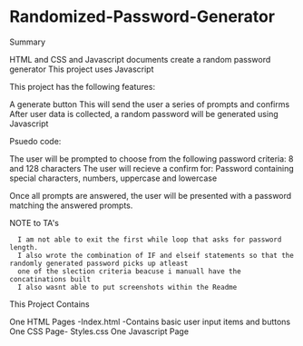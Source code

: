 # Randomized-Password-Generator

Summary

 HTML and CSS and Javascript documents create a random password generator
 This project uses Javascript

This project has the following features:

   A generate button
   This will send the user a series of prompts and confirms
   After user data is collected, a random password will be generated using Javascript
   
Psuedo code:


   The user will be prompted to choose from the following password criteria: 8 and 128 characters
   The user will recieve a confirm for:
   Password containing special characters, numbers, uppercase and lowercase  
             
   Once all prompts are answered, the user will be presented with a password matching the answered prompts. 
    
    
   NOTE to TA's
      
      
      I am not able to exit the first while loop that asks for password length.
      I also wrote the combination of IF and elseif statements so that the randomly generated password picks up atleast 
      one of the slection criteria beacuse i manuall have the concatinations built 
      I also wasnt able to put screenshots within the Readme 
      

This Project Contains

   One HTML Pages -Index.html -Contains basic user input items and buttons 
   One CSS Page- Styles.css
   One Javascript Page
   
   
   
